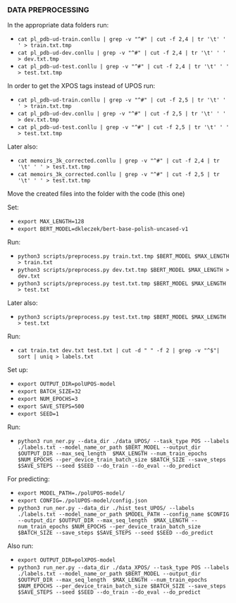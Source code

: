 ### DATA PREPROCESSING
In the appropriate data folders run:
+ ``cat pl_pdb-ud-train.conllu | grep -v "^#" | cut -f 2,4 | tr '\t' ' ' > train.txt.tmp``
+ ``cat pl_pdb-ud-dev.conllu | grep -v "^#" | cut -f 2,4 | tr '\t' ' ' > dev.txt.tmp``
+ ``cat pl_pdb-ud-test.conllu | grep -v "^#" | cut -f 2,4 | tr '\t' ' ' > test.txt.tmp``

In order to get the XPOS tags instead of UPOS run:
+ ``cat pl_pdb-ud-train.conllu | grep -v "^#" | cut -f 2,5 | tr '\t' ' ' > train.txt.tmp``
+ ``cat pl_pdb-ud-dev.conllu | grep -v "^#" | cut -f 2,5 | tr '\t' ' ' > dev.txt.tmp``
+ ``cat pl_pdb-ud-test.conllu | grep -v "^#" | cut -f 2,5 | tr '\t' ' ' > test.txt.tmp``

Later also:
+ ``cat memoirs_3k_corrected.conllu | grep -v "^#" | cut -f 2,4 | tr '\t' ' ' > test.txt.tmp``
+ ``cat memoirs_3k_corrected.conllu | grep -v "^#" | cut -f 2,5 | tr '\t' ' ' > test.txt.tmp``

Move the created files into the folder with the code (this one)

Set:
+ ``export MAX_LENGTH=128``
+ ``export BERT_MODEL=dkleczek/bert-base-polish-uncased-v1``

Run:
+ ``python3 scripts/preprocess.py train.txt.tmp $BERT_MODEL $MAX_LENGTH > train.txt``
+ ``python3 scripts/preprocess.py dev.txt.tmp $BERT_MODEL $MAX_LENGTH > dev.txt``
+ ``python3 scripts/preprocess.py test.txt.tmp $BERT_MODEL $MAX_LENGTH > test.txt``

Later also:
+ ``python3 scripts/preprocess.py test.txt.tmp $BERT_MODEL $MAX_LENGTH > test.txt``

Run:
+ ``cat train.txt dev.txt test.txt | cut -d " " -f 2 | grep -v "^$"| sort | uniq > labels.txt``

Set up:
+ ``export OUTPUT_DIR=polUPOS-model``
+ ``export BATCH_SIZE=32``
+ ``export NUM_EPOCHS=3``
+ ``export SAVE_STEPS=500``
+ ``export SEED=1``

Run:
+ ``python3 run_ner.py --data_dir ./data_UPOS/ --task_type POS --labels ./labels.txt --model_name_or_path $BERT_MODEL --output_dir $OUTPUT_DIR --max_seq_length  $MAX_LENGTH --num_train_epochs $NUM_EPOCHS --per_device_train_batch_size $BATCH_SIZE --save_steps $SAVE_STEPS --seed $SEED --do_train --do_eval --do_predict``

For predicting:
+ ``export MODEL_PATH=./polUPOS-model/``
+ ``export CONFIG=./polUPOS-model/config.json``
+ ``python3 run_ner.py --data_dir ./hist_test_UPOS/ --labels ./labels.txt --model_name_or_path $MODEL_PATH --config_name $CONFIG --output_dir $OUTPUT_DIR --max_seq_length  $MAX_LENGTH --num_train_epochs $NUM_EPOCHS --per_device_train_batch_size $BATCH_SIZE --save_steps $SAVE_STEPS --seed $SEED --do_predict``

Also run:
+ ``export OUTPUT_DIR=polXPOS-model``
+ ``python3 run_ner.py --data_dir ./data_XPOS/ --task_type POS --labels ./labels.txt --model_name_or_path $BERT_MODEL --output_dir $OUTPUT_DIR --max_seq_length  $MAX_LENGTH --num_train_epochs $NUM_EPOCHS --per_device_train_batch_size $BATCH_SIZE --save_steps $SAVE_STEPS --seed $SEED --do_train --do_eval --do_predict``
